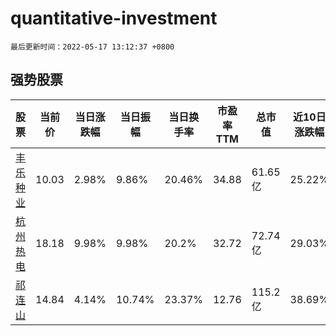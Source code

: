 # quantitative-investment

`最后更新时间：2022-05-17 13:12:37 +0800`

## 强势股票

|股票|当前价|当日涨跌幅|当日振幅|当日换手率|市盈率TTM|总市值|近10日涨跌幅|
|----|----|----|----|----|----|----|----|
|[丰乐种业](https://xueqiu.com/S/SZ000713)|10.03|2.98%|9.86%|20.46%|34.88|61.65亿|25.22%|
|[杭州热电](https://xueqiu.com/S/SH605011)|18.18|9.98%|9.98%|20.2%|32.72|72.74亿|29.03%|
|[祁连山](https://xueqiu.com/S/SH600720)|14.84|4.14%|10.74%|23.37%|12.76|115.2亿|38.69%|
